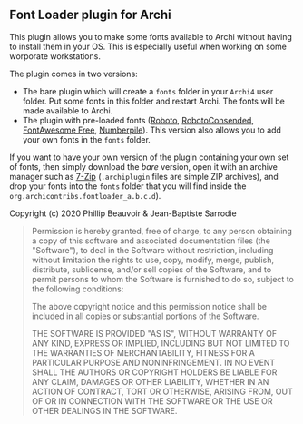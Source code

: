 ## Font Loader plugin for Archi

This plugin allows you to make some fonts available to Archi without having to install them in your OS.
This is especially useful when working on some worporate workstations.

The plugin comes in two versions:
- The bare plugin which will create a `fonts` folder in your `Archi4` user folder.
Put some fonts in this folder and restart Archi.
The fonts will be made available to Archi.
- The plugin with pre-loaded fonts ([Roboto](https://fonts.google.com/specimen/Roboto),
[RobotoConsended](https://fonts.google.com/specimen/Roboto+Condensed),
[FontAwesome Free](https://fontawesome.com/how-to-use/on-the-desktop/setup/getting-started),
[Numberpile](http://typodermicfonts.com/numberpile/)).
This version also allows you to add your own fonts in the `fonts` folder.

If you want to have your own version of the plugin containing your own set of fonts, then simply download the _bare_ version,
open it with an archive manager such as [7-Zip](https://www.7-zip.org/) (`.archiplugin` files are simple ZIP archives),
and drop your fonts into the `fonts` folder that you will find inside the `org.archicontribs.fontloader_a.b.c.d`).

Copyright (c) 2020 Phillip Beauvoir & Jean-Baptiste Sarrodie

>Permission is hereby granted, free of charge, to any person
obtaining a copy of this software and associated documentation
files (the "Software"), to deal in the Software without
restriction, including without limitation the rights to use,
copy, modify, merge, publish, distribute, sublicense, and/or sell
copies of the Software, and to permit persons to whom the
Software is furnished to do so, subject to the following
conditions:
>
>The above copyright notice and this permission notice shall be
included in all copies or substantial portions of the Software.
>
>THE SOFTWARE IS PROVIDED "AS IS", WITHOUT WARRANTY OF ANY KIND,
EXPRESS OR IMPLIED, INCLUDING BUT NOT LIMITED TO THE WARRANTIES
OF MERCHANTABILITY, FITNESS FOR A PARTICULAR PURPOSE AND
NONINFRINGEMENT. IN NO EVENT SHALL THE AUTHORS OR COPYRIGHT
HOLDERS BE LIABLE FOR ANY CLAIM, DAMAGES OR OTHER LIABILITY,
WHETHER IN AN ACTION OF CONTRACT, TORT OR OTHERWISE, ARISING
FROM, OUT OF OR IN CONNECTION WITH THE SOFTWARE OR THE USE OR
OTHER DEALINGS IN THE SOFTWARE.

